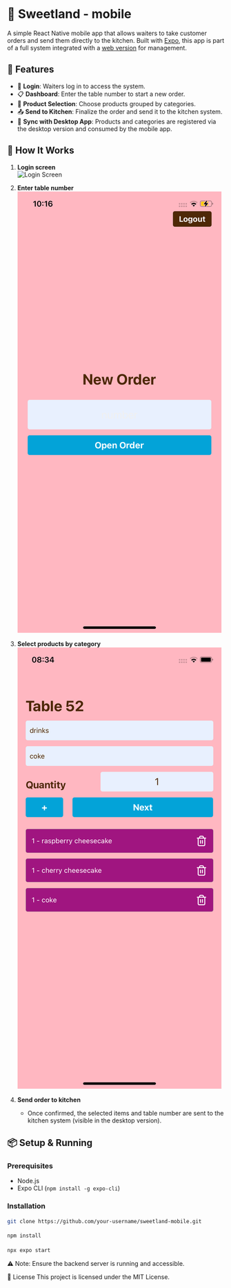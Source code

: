 # 📱 Sweetland - mobile

A simple React Native mobile app that allows waiters to take customer orders and send them directly to the kitchen. Built with [Expo](https://expo.dev/), this app is part of a full system integrated with a [web version](https://github.com/grc-softdev/sweetland-client/tree/main) for management.

## 📱 Features

- 🔐 **Login**: Waiters log in to access the system.
- 📋 **Dashboard**: Enter the table number to start a new order.
- 🧾 **Product Selection**: Choose products grouped by categories.
- 📤 **Send to Kitchen**: Finalize the order and send it to the kitchen system.
- 🔄 **Sync with Desktop App**: Products and categories are registered via the desktop version and consumed by the mobile app.

## 🧪 How It Works

1. **Login screen**  
   ![Login Screen](./assets/sweetland.png)

2. **Enter table number**  
   ![Table Number Screen](./assets/openOrder.png)

3. **Select products by category**  
   ![Selected Items](./assets/itemsOrder.png)

4. **Send order to kitchen**  
   - Once confirmed, the selected items and table number are sent to the kitchen system (visible in the desktop version).

## 📦 Setup & Running

### Prerequisites

- Node.js
- Expo CLI (`npm install -g expo-cli`)

### Installation

```bash
git clone https://github.com/your-username/sweetland-mobile.git

npm install

npx expo start
```

⚠️ Note: Ensure the backend server is running and accessible.

🧾 License
This project is licensed under the MIT License.

